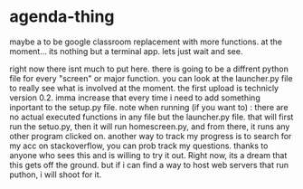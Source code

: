 # agenda-thing
maybe a to be google classroom replacement with more functions. at the moment... its nothing but a terminal app. lets just wait and see.

right now there isnt much to put here.
there is going to be a diffrent python file for every "screen" or major function. you can look at the launcher.py file to really see what is involved at the moment. 
the first upload is technicly version 0.2. imma increase that every time i need to add something inportant to the setup.py file. 
note when running (if you want to) : there are no actual executed functions in any file but the launcher.py file. that will first run the setuo.py, then it will run homescreen.py, and from there, it runs any other program clicked on. 
another way to track my progress is to search for my acc on stackoverflow, you can prob track my questions.
thanks to anyone who sees this and is willing to try it out. Right now, its a dream that this gets off the ground. but if i can find a way to host web servers that run puthon, i will shoot for it. 
